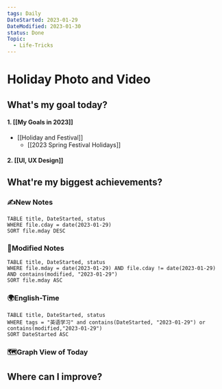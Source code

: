 ```yaml
---
tags: Daily
DateStarted: 2023-01-29
DateModified: 2023-01-30
status: Done
Topic:
  - Life-Tricks
---
```


# Holiday Photo and Video

## What's my goal today?

#### 1. [[My Goals in 2023]]

- [[Holiday and Festival]]
  - [[2023 Spring Festival Holidays]]

#### 2. [[UI, UX Design]]

## What're my biggest achievements?

### ✍️New Notes

```dataview
TABLE title, DateStarted, status
WHERE file.cday = date(2023-01-29)
SORT file.mday DESC
```

### 📝Modified Notes

```dataview
TABLE title, DateStarted, status
WHERE file.mday = date(2023-01-29) AND file.cday != date(2023-01-29) AND contains(modified, "2023-01-29")
SORT file.mday ASC
```

### 🌍English-Time

```dataview
TABLE title, DateStarted, status
WHERE tags = "英语学习" and contains(DateStarted, "2023-01-29") or contains(modified,"2023-01-29")
SORT DateStarted ASC
```

### 🗺️Graph View of Today

## Where can I improve?
